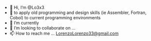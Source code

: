 - 👋 Hi, I’m @Lo3x3
- 👀 to apply old programming and design skills (ie Assembler, Fortran, Cobol) to current programming environments
- 🌱 I’m currently 
- 💞️ I’m looking to collaborate on ...
- 📫 How to reach me ... LorenzoLorenzo33@gmail.com

<!---
Lo3x3/Lo3x3 is a ✨ special ✨ repository because its `README.md` (this file) appears on your GitHub profile.
You can click the Preview link to take a look at your changes.
--->
